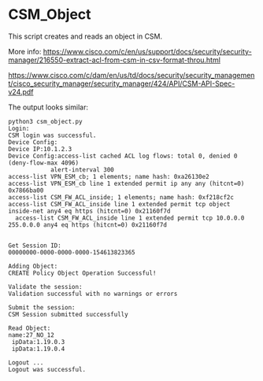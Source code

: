 # CSM_Object

This script creates and reads an object in CSM.  

More info:
https://www.cisco.com/c/en/us/support/docs/security/security-manager/216550-extract-acl-from-csm-in-csv-format-throu.html

https://www.cisco.com/c/dam/en/us/td/docs/security/security_management/cisco_security_manager/security_manager/424/API/CSM-API-Spec-v24.pdf

The output looks similar:  


```
python3 csm_object.py
Login: 
CSM login was successful.
Device Config: 
Device IP:10.1.2.3
Device Config:access-list cached ACL log flows: total 0, denied 0 (deny-flow-max 4096)
            alert-interval 300
access-list VPN_ESM_cb; 1 elements; name hash: 0xa26130e2
access-list VPN_ESM_cb line 1 extended permit ip any any (hitcnt=0) 0x7866ba00 
access-list CSM_FW_ACL_inside; 1 elements; name hash: 0xf218cf2c
access-list CSM_FW_ACL_inside line 1 extended permit tcp object inside-net any4 eq https (hitcnt=0) 0x21160f7d 
  access-list CSM_FW_ACL_inside line 1 extended permit tcp 10.0.0.0 255.0.0.0 any4 eq https (hitcnt=0) 0x21160f7d 

                                                                                
Get Session ID: 
00000000-0000-0000-0000-154613823365
                                                                                
Adding Object: 
CREATE Policy Object Operation Successful!
                                                                                
Validate the session: 
Validation successful with no warnings or errors
                                                                                
Submit the session: 
CSM Session submitted successfully
                                                                                
Read Object: 
name:27_NO_12
 ipData:1.19.0.3
 ipData:1.19.0.4
                                                                                
Logout ...
Logout was successful.
```
